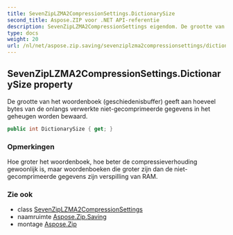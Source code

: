 ```yaml
---
title: SevenZipLZMA2CompressionSettings.DictionarySize
second_title: Aspose.ZIP voor .NET API-referentie
description: SevenZipLZMA2CompressionSettings eigendom. De grootte van het woordenboek geschiedenisbuffer geeft aan hoeveel bytes van de onlangs verwerkte nietgecomprimeerde gegevens in het geheugen worden bewaard.
type: docs
weight: 20
url: /nl/net/aspose.zip.saving/sevenziplzma2compressionsettings/dictionarysize/
---
```

## SevenZipLZMA2CompressionSettings.DictionarySize property

De grootte van het woordenboek (geschiedenisbuffer) geeft aan hoeveel bytes van de onlangs verwerkte niet-gecomprimeerde gegevens in het geheugen worden bewaard.

```csharp
public int DictionarySize { get; }
```

### Opmerkingen

Hoe groter het woordenboek, hoe beter de compressieverhouding gewoonlijk is, maar woordenboeken die groter zijn dan de niet-gecomprimeerde gegevens zijn verspilling van RAM.

### Zie ook

* class [SevenZipLZMA2CompressionSettings](../)
* naamruimte [Aspose.Zip.Saving](../../sevenziplzma2compressionsettings/)
* montage [Aspose.Zip](../../../)


